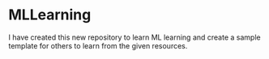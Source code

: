 # MLLearning
I have created this new repository to learn ML learning and create a sample template for others to learn from the given resources.
